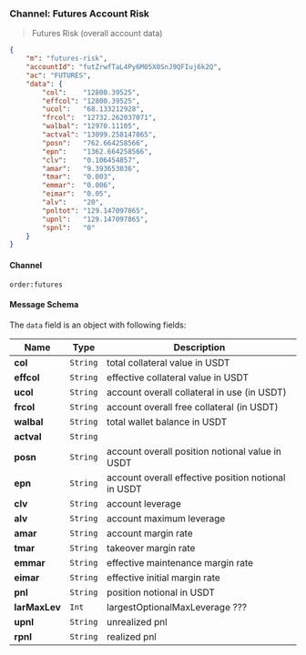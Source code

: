 ### Channel: Futures Account Risk

> Futures Risk (overall account data)

```json
{
    "m": "futures-risk",
    "accountId": "futZrwfTaL4Py6M05X0SnJ9QFIuj6k2Q",
    "ac": "FUTURES",
    "data": {
        "col":    "12800.39525",
        "effcol": "12800.39525",
        "ucol":   "68.133212928",
        "frcol":  "12732.262037071",
        "walbal": "12970.11105",
        "actval": "13099.258147865",
        "posn":   "762.664258566",
        "epn":    "1362.664258566",
        "clv":    "0.106454857",
        "amar":   "9.393653036",
        "tmar":   "0.003",
        "emmar":  "0.006",
        "eimar":  "0.05",
        "alv":    "20",
        "pnltot": "129.147097865",  
        "upnl":   "129.147097865",
        "spnl":   "0"
    }
}
```


#### Channel

`order:futures` 


#### Message Schema

The `data` field is an object with following fields: 

 Name         | Type     | Description
------------- | -------- | ----------------------------------------
**col**       | `String` | total collateral value in USDT 
**effcol**    | `String` | effective collateral value in USDT 
**ucol**      | `String` | account overall collateral in use (in USDT)
**frcol**     | `String` | account overall free collateral (in USDT)
**walbal**    | `String` | total wallet balance in USDT
**actval**    | `String` | 
**posn**      | `String` | account overall position notional value in USDT
**epn**       | `String` | account overall effective position notional in USDT
**clv**       | `String` | account leverage 
**alv**       | `String` | account maximum leverage
**amar**      | `String` | account margin rate 
**tmar**      | `String` | takeover margin rate 
**emmar**     | `String` | effective maintenance margin rate
**eimar**     | `String` | effective initial margin rate
**pnl**       | `String` | position notional in USDT
**larMaxLev** | `Int`    | largestOptionalMaxLeverage ???
**upnl**      | `String` | unrealized pnl
**rpnl**      | `String` | realized pnl